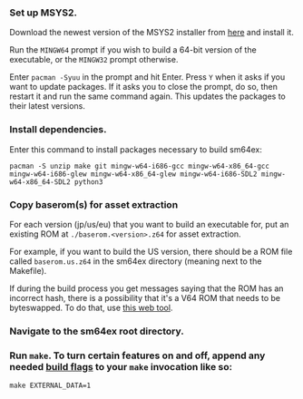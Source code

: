 ### Set up MSYS2.

Download the newest version of the MSYS2 installer from [here](https://github.com/msys2/msys2-installer/releases) and install it.

Run the `MINGW64` prompt if you wish to build a 64-bit version of the executable, or the `MINGW32` prompt otherwise.

Enter `pacman -Syuu` in the prompt and hit Enter. Press `Y` when it asks if you want to update packages. If it asks you to close the prompt, do so, then restart it and run the same command again. This updates the packages to their latest versions.

### Install dependencies.

Enter this command to install packages necessary to build sm64ex:

```
pacman -S unzip make git mingw-w64-i686-gcc mingw-w64-x86_64-gcc mingw-w64-i686-glew mingw-w64-x86_64-glew mingw-w64-i686-SDL2 mingw-w64-x86_64-SDL2 python3
```

### Copy baserom(s) for asset extraction

For each version (jp/us/eu) that you want to build an executable for, put an existing ROM at
`./baserom.<version>.z64` for asset extraction.

For example, if you want to build the US version, there should be a ROM file called `baserom.us.z64` in the sm64ex directory (meaning next to the Makefile).

If during the build process you get messages saying that the ROM has an incorrect hash, there is a possibility that it's a V64 ROM that needs to be byteswapped. To do that, use [this web tool](https://hack64.net/tools/swapper.php).

### Navigate to the sm64ex root directory.

### Run `make`. To turn certain features on and off, append any needed [build flags](https://github.com/sm64pc/sm64pc/wiki/Build-options) to your `make` invocation like so:

```
make EXTERNAL_DATA=1
```